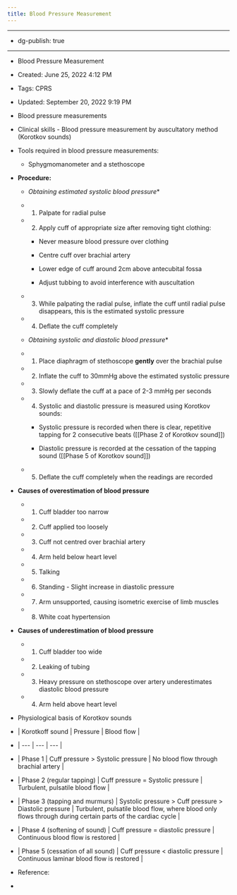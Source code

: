 ```yaml
---
title: Blood Pressure Measurement
---
```


- --

- dg-publish: true

- --

- Blood Pressure Measurement

- Created: June 25, 2022 4:12 PM

- Tags: CPRS

- Updated: September 20, 2022 9:19 PM

- Blood pressure measurements

- Clinical skills - Blood pressure measurement by auscultatory method (Korotkov sounds)

- Tools required in blood pressure measurements:
	 - Sphygmomanometer and a stethoscope

- **Procedure:**
	 - *Obtaining estimated systolic blood pressure**

	 - 1. Palpate for radial pulse

	 - 2. Apply cuff of appropriate size after removing tight clothing:
		 - Never measure blood pressure over clothing

		 - Centre cuff over brachial artery

		 - Lower edge of cuff around 2cm above antecubital fossa

		 - Adjust tubbing to avoid interference with auscultation

	 - 3. While palpating the radial pulse, inflate the cuff until radial pulse disappears, this is the estimated systolic pressure

	 - 4. Deflate the cuff completely

	 - *Obtaining systolic and diastolic blood pressure**

	 - 1. Place diaphragm of stethoscope **gently** over the brachial pulse

	 - 2. Inflate the cuff to 30mmHg above the estimated systolic pressure

	 - 3. Slowly deflate the cuff at a pace of 2-3 mmHg per seconds

	 - 4. Systolic and diastolic pressure is measured using Korotkov sounds:
		 - Systolic pressure is recorded when there is clear, repetitive tapping for 2 consecutive beats ([[Phase 2 of Korotkov sound]])

		 - Diastolic pressure is recorded at the cessation of the tapping sound ([[Phase 5 of Korotkov sound]])

	 - 5. Deflate the cuff completely when the readings are recorded

- **Causes of overestimation of blood pressure**
	 - 1. Cuff bladder too narrow

	 - 2. Cuff applied too loosely

	 - 3. Cuff not centred over brachial artery

	 - 4. Arm held below heart level

	 - 5. Talking

	 - 6. Standing - Slight increase in diastolic pressure

	 - 7. Arm unsupported, causing isometric exercise of limb muscles

	 - 8. White coat hypertension

- **Causes of underestimation of blood pressure**
	 - 1. Cuff bladder too wide

	 - 2. Leaking of tubing

	 - 3. Heavy pressure on stethoscope over artery underestimates diastolic blood pressure

	 - 4. Arm held above heart level

- Physiological basis of Korotkov sounds

- | Korotkoff sound | Pressure | Blood flow |

- | --- | --- | --- |

- | Phase 1 | Cuff pressure > Systolic pressure | No blood flow through brachial artery |

- | Phase 2 (regular tapping) | Cuff pressure = Systolic pressure | Turbulent, pulsatile blood flow |

- | Phase 3 (tapping and murmurs)  | Systolic pressure > Cuff pressure > Diastolic pressure | Turbulent, pulsatile blood flow, where blood only flows through during certain parts of the cardiac cycle |

- | Phase 4 (softening of sound) | Cuff pressure = diastolic pressure | Continuous blood flow is restored |

- | Phase 5 (cessation of all sound) | Cuff pressure < diastolic pressure | Continuous laminar blood flow is restored |

- Reference:

- 
